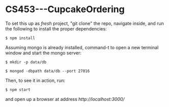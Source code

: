 # CS453---CupcakeOrdering

To set this up as *fresh* project, "git clone" the repo, navigate inside, and run the following to install the proper dependencies:

```$ npm install```

Assuming mongo is already installed, command-t to open a new terminal window and start the mongo server:

```$ mkdir -p data/db```

```$ mongod -dbpath data/db --port 27016```

Then, to see it in action, run:

```$ npm start```

and open up a browser at address _http://localhost:3000/_
